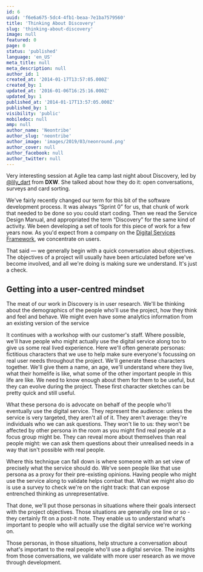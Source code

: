 ```yaml
---
id: 6
uuid: 'f6e6a675-5dc4-4fb1-beaa-7e1ba7579560'
title: 'Thinking About Discovery'
slug: 'thinking-about-discovery'
image: null
featured: 0
page: 0
status: 'published'
language: 'en_US'
meta_title: null
meta_description: null
author_id: 1
created_at: '2014-01-17T13:57:05.000Z'
created_by: 1
updated_at: '2016-01-06T16:25:16.000Z'
updated_by: 1
published_at: '2014-01-17T13:57:05.000Z'
published_by: 1
visibility: 'public'
mobiledoc: null
amp: null
author_name: 'Neontribe'
author_slug: 'neontribe'
author_image: 'images/2019/03/neonround.png'
author_cover: null
author_facebook: null
author_twitter: null
---
```


Very interesting session at Agile tea camp last night about Discovery, led by <a href="http://twitter.com/lily_dart">@lily_dart</a> from **DXW**. She talked about how they do it: open conversations, surveys and card sorting.

We've fairly recently changed our term for this bit of the software development process. It was always &#x201c;Sprint 0&#x201d; for us, that chunk of work that needed to be done so you could start coding. Then we read the Service Design Manual, and appropriated the term &#x201c;Discovery&#x201d; for the same kind of activity. We been developing a set of tools for this piece of work for a few years now. As you'd expect from a company on the <a href="https://gds.blog.gov.uk/2013/07/09/digital-services-framework/">Digital Services Framework</a>, we concentrate on users.

That said &mdash; we generally begin with a quick conversation about objectives. The objectives of a project will usually have been articulated before we've become involved, and all we're doing is making sure we understand. It's just a check.

## Getting into a user-centred mindset

The meat of our work in Discovery is in user research. We'll be thinking about the demographics of the people who'll use the project, how they think and feel and behave. We might even have some analytics information from an existing version of the service

It continues with a workshop with our customer's staff. Where possible, we'll have people who might actually use the digital service along too to give us some real lived experience. Here we'll often generate personas: fictitious characters that we use to help make sure everyone's focussing on real user needs throughout the project. We'll generate these characters together. We'll give them a name, an age, we'll understand where they live, what their homelife is like, what some of the other important people in this life are like. We need to know enough about them for them to be useful, but they can evolve during the project. These first character sketches can be pretty quick and still useful.

What these persona do is advocate on behalf of the people who'll eventually use the digital service. They represent the audience: unless the service is very targeted, they aren't all of it. They aren't average: they're individuals who we can ask questions. They won't lie to us: they won't be affected by other persona in the room as you might find real people at a focus group might be. They can reveal more about themselves than real people might: we can ask them questions about their unrealised needs in a way that isn't possible with real people.

Where this technique can fall down is where someone with an set view of precisely what the service should do. We've seen people like that use persona as a proxy for their pre-existing opinions. Having people who might use the service along to validate helps combat that. What we might also do is use a survey to check we're on the right track: that can expose entrenched thinking as unrepresentative.

That done, we'll put those personas in situations where their goals intersect with the project objectives. Those situations are generally one line or so - they certainly fit on a post-it note. They enable us to understand what's important to people who will actually use the digital service we're working on.

Those personas, in those situations, help structure a conversation about what's important to the real people who'll use a digital service. The insights from those conversations, we validate with more user research as we move through development.
